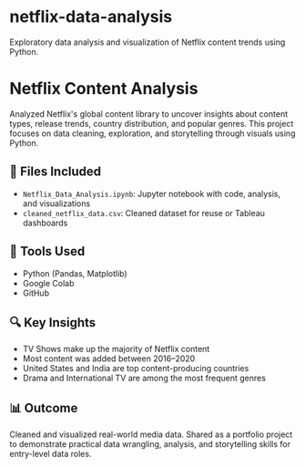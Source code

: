 # netflix-data-analysis
Exploratory data analysis and visualization of Netflix content trends using Python.

# Netflix Content Analysis

Analyzed Netflix's global content library to uncover insights about content types, release trends, country distribution, and popular genres. This project focuses on data cleaning, exploration, and storytelling through visuals using Python.

## 📁 Files Included
- `Netflix_Data_Analysis.ipynb`: Jupyter notebook with code, analysis, and visualizations
- `cleaned_netflix_data.csv`: Cleaned dataset for reuse or Tableau dashboards

## 🧰 Tools Used
- Python (Pandas, Matplotlib)
- Google Colab
- GitHub

## 🔍 Key Insights
- TV Shows make up the majority of Netflix content
- Most content was added between 2016–2020
- United States and India are top content-producing countries
- Drama and International TV are among the most frequent genres

## 📊 Outcome
Cleaned and visualized real-world media data. Shared as a portfolio project to demonstrate practical data wrangling, analysis, and storytelling skills for entry-level data roles.
